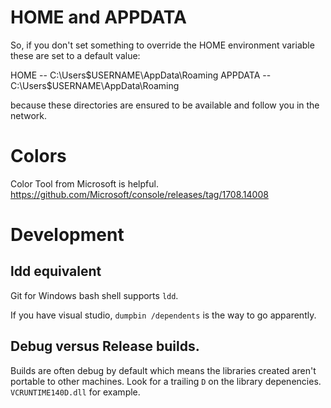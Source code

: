 # HOME and APPDATA

So, if you don't set something to override the HOME environment variable these are set to a default value:

HOME -- C:\Users\$USERNAME\AppData\Roaming
APPDATA -- C:\Users\$USERNAME\AppData\Roaming

because these directories are ensured to be available and follow you in the network.

# Colors
Color Tool from Microsoft is helpful.
https://github.com/Microsoft/console/releases/tag/1708.14008

# Development

## ldd equivalent
Git for Windows bash shell supports `ldd`.

If you have visual studio, `dumpbin /dependents` is the way to go apparently.

## Debug versus Release builds.
Builds are often debug by default which means the libraries created aren't portable to other machines. Look for a trailing `D` on the library depenencies.
`VCRUNTIME140D.dll` for example.

